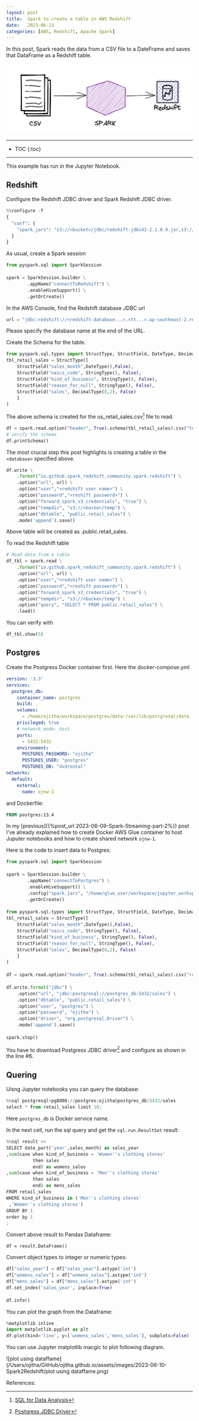```yaml
---
layout: post
title:  Spark to create a table in AWS Redshift
date:   2023-06-13
categories: [AWS, Redshift, Apache Spark]
---
```


In this post, Spark reads the data from a CSV file to a DateFrame and saves that DataFrame as a Redshift table.

![Spark to Redshift](/assets/images/2023-06-10-Spark2Redshift/Spark2Redshift.jpg)

<!--more-->

------

* TOC
{:toc}
------

This example has run in the Jupyter Notebook. 

## Redshift

Configure the Redshift JDBC driver and Spark Redshift JDBC driver.

```python
%%configure -f
{
  "conf": {
    "spark.jars": "s3://<bucket>/jdbc/redshift-jdbc42-2.1.0.9.jar,s3://<bucket>/jdbc/spark-redshift.jar"
  }
}
```

As usual, create a Spark session

```python
from pyspark.sql import SparkSession

spark = SparkSession.builder \
        .appName("connectToRedshift") \
        .enableHiveSupport() \
        .getOrCreate()
```

In the AWS Console, find the Redshift database JDBC url

```python
url = "jdbc:redshift://<redshift-database...>.<tt...>.ap-southeast-2.redshift.amazonaws.com:5439/<database>"
```

Please specify the database name at the end of the URL.

Create the Schema for the table.

```python
from pyspark.sql.types import StructType, StructField, DateType, DecimalType, StringType
tbl_retail_sales = StructType([
    StructField("sales_month",DateType(),False),
    StructField("naics_code", StringType(), False),
    StructField("kind_of_business", StringType(), False),
    StructField("reason_for_null", StringType(), False),
    StructField("sales", DecimalType(8,2), False)
    ]
)
```

The above schema is created for the us_retail_sales.csv[^1] file to read.

```python
df = spark.read.option("header", True).schema(tbl_retail_sales).csv("test1.csv")
# verify the schema
df.printSchema()
```

The most crucial step this post highlights is creating a table in the `<database>` specified above.

```python
df.write \
    .format("io.github.spark_redshift_community.spark.redshift") \
    .option("url", url) \
    .option("user","<redshift user name>") \
    .option("password","<reshift password>") \
    .option("forward_spark_s3_credentials", "true") \
    .option("tempdir", "s3://<bucke>/temp") \
    .option("dbtable", "public.retail_sales") \
    .mode('append').save()
```

Above table will be created as <database>.public.retail_sales.

To read the Redshift table

```python
# Read data from a table
df_tbl = spark.read \
    .format("io.github.spark_redshift_community.spark.redshift") \
    .option("url", url) \
    .option("user","<redshift user name>") \
    .option("password","<reshift password>") \
    .option("forward_spark_s3_credentials", "true") \
    .option("tempdir", "s3://<bucke>/temp") \
    .option("query", "SELECT * FROM public.retail_sales") \
    .load()
```

You can verify with

```python
df_tbl.show(5)
```

## Postgres

Create the Postgress Docker container first. Here the docker-compose.yml

```yaml
version: '3.3'
services:
  postgres_db:
    container_name: postgres
    build: .
    volumes:
      - /home/ojitha/workspace/postgres/data:/var/lib/postgresql/data
    privileged: true
    # network_mode: host
    ports:
      - 5432:5432
    environment:
      POSTGRES_PASSWORD: "ojitha"
      POSTGRES_USER: "postgres"
      POSTGRES_DB: "dvdrental"
networks: 
  default: 
    external: 
      name: ojnw-1
```

and Dockerfile:

```dockerfile
FROM postgres:13.4
```

In my [previous]({%post_url 2023-06-09-Spark-Streaming-part-2%}) post I've already explained how to create Docker AWS Glue container to host Juputer notebooks and how to create shared network `ojnw-1`.

Here is the code to insert data to Postgres:

```python
from pyspark.sql import SparkSession

spark = SparkSession.builder \
        .appName("connectToPostgres") \
        .enableHiveSupport() \
        .config("spark.jars", "/home/glue_user/workspace/jupyter_workspace/libs/postgresql-42.6.0.jar") \
        .getOrCreate()

from pyspark.sql.types import StructType, StructField, DateType, DecimalType, StringType
tbl_retail_sales = StructType([
    StructField("sales_month",DateType(),False),
    StructField("naics_code", StringType(), False),
    StructField("kind_of_business", StringType(), False),
    StructField("reason_for_null", StringType(), False),
    StructField("sales", DecimalType(8,2), False)
    ]
)

df = spark.read.option("header", True).schema(tbl_retail_sales).csv("retail_sales.csv")

df.write.format("jdbc") \
    .option("url", "jdbc:postgresql://postgres_db:5432/sales") \
    .option("dbtable", "public.retail_sales") \
    .option("user", "postgres") \
    .option("password", "ojitha") \
    .option("driver", "org.postgresql.Driver") \
    .mode('append').save()

spark.stop()
```

You have to download Postgress JDBC driver[^2] and configure as shown in the line #6.

## Quering

Uisng Jupyter notebooks you can query the database:

```python
%%sql postgresql+pg8000://postgres:ojitha@postgres_db:5432/sales
select * from retail_sales limit 10;
```

Here `postgres_db` is Docker service name.

In the next cell, run the sql query and get the `sql.run.ResultSet` result:

```python
%%sql result <<
SELECT date_part('year',sales_month) as sales_year
,sum(case when kind_of_business = 'Women''s clothing stores' 
          then sales 
          end) as womens_sales
,sum(case when kind_of_business = 'Men''s clothing stores' 
          then sales 
          end) as mens_sales
FROM retail_sales
WHERE kind_of_business in ('Men''s clothing stores'
 ,'Women''s clothing stores')
GROUP BY 1
order by 1
;
```

Convert above result to Pandas Dataframe:

```pyth
df = result.DataFrame()
```

Convert object types to integer or numeric types:

```python
df["sales_year"] = df["sales_year"].astype('int')
df["womens_sales"] = df["womens_sales"].astype('int')
df["mens_sales"] = df["mens_sales"].astype('int')
df.set_index('sales_year', inplace=True)

df.info()
```

You can plot the graph from the Dataframe:

```python
%matplotlib inline
import matplotlib.pyplot as plt
df.plot(kind='line', y=['womens_sales','mens_sales'], subplots=False)
```

You can use Jupyter matplotlib macgic to plot following diagram.

![plot using dataffame](/Users/ojitha/GitHub/ojitha.github.io/assets/images/2023-06-10-Spark2Redshift/plot using dataffame.png)

References:

[^1]: [SQL for Data Analysis](https://github.com/cathytanimura/sql_book/tree/master/Chapter%203:%20Time%20Series%20Analysis)
[^2]:[Postgress JDBC Driver](https://jdbc.postgresql.org/download/)
